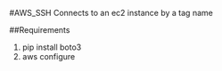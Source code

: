 #AWS_SSH
Connects to an ec2 instance by a tag name

##Requirements
 1. pip install boto3
 2. aws configure

